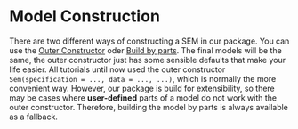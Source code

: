 # Model Construction

There are two different ways of constructing a SEM in our package. You can use the [Outer Constructor](@ref) oder [Build by parts](@ref).
The final models will be the same, the outer constructor just has some sensible defaults that make your life easier.
All tutorials until now used the outer constructor `Sem(specification = ..., data = ..., ...)`, which is normally the more convenient way.
However, our package is build for extensibility, so there may be cases where **user-defined** parts of a model do not work with the outer constructor.
Therefore, building the model by parts is always available as a fallback.
